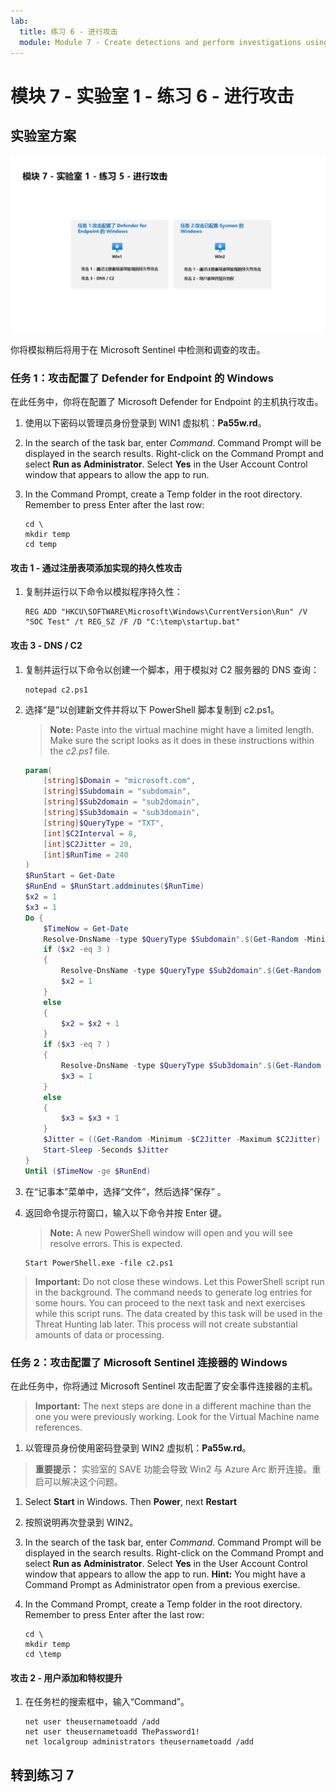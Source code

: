 ```yaml
---
lab:
  title: 练习 6 - 进行攻击
  module: Module 7 - Create detections and perform investigations using Microsoft Sentinel
---
```


# <a name="module-7---lab-1---exercise-6---conduct-attacks"></a>模块 7 - 实验室 1 - 练习 6 - 进行攻击

## <a name="lab-scenario"></a>实验室方案

![实验室概述。](../Media/SC-200-Lab_Diagrams_Mod7_L1_Ex5.png)

你将模拟稍后将用于在 Microsoft Sentinel 中检测和调查的攻击。


### <a name="task-1-attack-windows-configured-with-defender-for-endpoint"></a>任务 1：攻击配置了 Defender for Endpoint 的 Windows

在此任务中，你将在配置了 Microsoft Defender for Endpoint 的主机执行攻击。

1. 使用以下密码以管理员身份登录到 WIN1 虚拟机：**Pa55w.rd**。  

1. In the search of the task bar, enter <bpt id="p1">*</bpt>Command<ept id="p1">*</ept>. Command Prompt will be displayed in the search results. Right-click on the Command Prompt and select <bpt id="p1">**</bpt>Run as Administrator<ept id="p1">**</ept>. Select <bpt id="p1">**</bpt>Yes<ept id="p1">**</ept> in the User Account Control window that appears to allow the app to run.

1. In the Command Prompt, create a Temp folder in the root directory. Remember to press Enter after the last row:

    ```CommandPrompt
    cd \
    mkdir temp
    cd temp
    ```

#### <a name="attack-1---persistence-with-registry-key-add"></a>攻击 1 - 通过注册表项添加实现的持久性攻击

1. 复制并运行以下命令以模拟程序持久性：

    ```CommandPrompt
    REG ADD "HKCU\SOFTWARE\Microsoft\Windows\CurrentVersion\Run" /V "SOC Test" /t REG_SZ /F /D "C:\temp\startup.bat"
    ```

#### <a name="attack-3---dns--c2"></a>攻击 3 - DNS / C2 

1. 复制并运行以下命令以创建一个脚本，用于模拟对 C2 服务器的 DNS 查询：

    ```CommandPrompt
    notepad c2.ps1
    ```

1. 选择“是”以创建新文件并将以下 PowerShell 脚本复制到 c2.ps1。

    ><bpt id="p1">**</bpt>Note:<ept id="p1">**</ept> Paste into the virtual machine might have a limited length. Make sure the script looks as it does in these instructions within the <bpt id="p1">*</bpt>c2.ps1<ept id="p1">*</ept> file.

    ```PowerShell
    param(
        [string]$Domain = "microsoft.com",
        [string]$Subdomain = "subdomain",
        [string]$Sub2domain = "sub2domain",
        [string]$Sub3domain = "sub3domain",
        [string]$QueryType = "TXT",
        [int]$C2Interval = 8,
        [int]$C2Jitter = 20,
        [int]$RunTime = 240
    )
    $RunStart = Get-Date
    $RunEnd = $RunStart.addminutes($RunTime)
    $x2 = 1
    $x3 = 1 
    Do {
        $TimeNow = Get-Date
        Resolve-DnsName -type $QueryType $Subdomain".$(Get-Random -Minimum 1 -Maximum 999999)."$Domain -QuickTimeout
        if ($x2 -eq 3 )
        {
            Resolve-DnsName -type $QueryType $Sub2domain".$(Get-Random -Minimum 1 -Maximum 999999)."$Domain -QuickTimeout
            $x2 = 1
        }
        else
        {
            $x2 = $x2 + 1
        }    
        if ($x3 -eq 7 )
        {
            Resolve-DnsName -type $QueryType $Sub3domain".$(Get-Random -Minimum 1 -Maximum 999999)."$Domain -QuickTimeout
            $x3 = 1
        }
        else
        {
            $x3 = $x3 + 1
        }
        $Jitter = ((Get-Random -Minimum -$C2Jitter -Maximum $C2Jitter) / 100 + 1) +$C2Interval
        Start-Sleep -Seconds $Jitter
    }
    Until ($TimeNow -ge $RunEnd)
    ```

1. 在“记事本”菜单中，选择“文件”，然后选择“保存” 。 

1. 返回命令提示符窗口，输入以下命令并按 Enter 键。 

    ><bpt id="p1">**</bpt>Note:<ept id="p1">**</ept> A new PowerShell window will open and you will see resolve errors. This is expected.

    ```CommandPrompt
    Start PowerShell.exe -file c2.ps1
    ```

><bpt id="p1">**</bpt>Important:<ept id="p1">**</ept> Do not close these windows. Let this PowerShell script run in the background. The command needs to generate log entries for some hours. You can proceed to the next task and next exercises while this script runs. The data created by this task will be used in the Threat Hunting lab later. This process will not create substantial amounts of data or processing.


### <a name="task-2-attack-windows-configured-with-microsoft-sentinel-connector"></a>任务 2：攻击配置了 Microsoft Sentinel 连接器的 Windows

在此任务中，你将通过 Microsoft Sentinel 攻击配置了安全事件连接器的主机。

><bpt id="p1">**</bpt>Important:<ept id="p1">**</ept> The next steps are done in a different machine than the one you were previously working. Look for the Virtual Machine name references.

1. 以管理员身份使用密码登录到 WIN2 虚拟机：**Pa55w.rd**。  

>**重要提示：** 实验室的 SAVE 功能会导致 Win2 与 Azure Arc 断开连接。重启可以解决这个问题。  

1. Select <bpt id="p1">**</bpt>Start<ept id="p1">**</ept> in Windows. Then <bpt id="p1">**</bpt>Power<ept id="p1">**</ept>, next <bpt id="p2">**</bpt>Restart<ept id="p2">**</ept>
1. 按照说明再次登录到 WIN2。


1. In the search of the task bar, enter <bpt id="p1">*</bpt>Command<ept id="p1">*</ept>. Command Prompt will be displayed in the search results. Right-click on the Command Prompt and select <bpt id="p1">**</bpt>Run as Administrator<ept id="p1">**</ept>. Select <bpt id="p1">**</bpt>Yes<ept id="p1">**</ept> in the User Account Control window that appears to allow the app to run. <bpt id="p1">**</bpt>Hint:<ept id="p1">**</ept> You might have a Command Prompt as Administrator open from a previous exercise.

1. In the Command Prompt, create a Temp folder in the root directory. Remember to press Enter after the last row:

    ```CommandPrompt
    cd \
    mkdir temp
    cd \temp
    ```

#### <a name="attack-2---user-add-and-elevate-privilege"></a>攻击 2 - 用户添加和特权提升

1. 在任务栏的搜索框中，输入“Command”。

    ```CommandPrompt
    net user theusernametoadd /add
    net user theusernametoadd ThePassword1!
    net localgroup administrators theusernametoadd /add
    ```

## <a name="proceed-to-exercise-7"></a>转到练习 7
